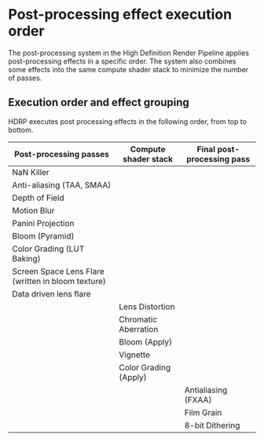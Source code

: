 # Post-processing effect execution order

The post-processing system in the High Definition Render Pipeline applies post-processing effects in a specific order. The system also combines some effects into the same compute shader stack to minimize the number of passes.

## Execution order and effect grouping

HDRP executes post processing effects in the following order, from top to bottom.

| Post-processing passes                             | Compute shader stack  | Final post-processing pass |
| -------------------------------------------------- | --------------------- | -------------------------- |
| NaN Killer                                         |                       |                            |
| Anti-aliasing (TAA, SMAA)                          |                       |                            |
| Depth of Field                                     |                       |                            |
| Motion Blur                                        |                       |                            |
| Panini Projection                                  |                       |                            |
| Bloom (Pyramid)                                    |                       |                            |
| Color Grading (LUT Baking)                         |                       |                            |
| Screen Space Lens Flare (written in bloom texture) |                       |                            |
| Data driven lens flare                             |                       |                            |
|                                                    | Lens Distortion       |                            |
|                                                    | Chromatic Aberration  |                            |
|                                                    | Bloom (Apply)         |                            |
|                                                    | Vignette              |                            |
|                                                    | Color Grading (Apply) |                            |
|                                                    |                       | Antialiasing (FXAA)        |
|                                                    |                       | Film Grain                 |
|                                                    |                       | 8-bit Dithering            |